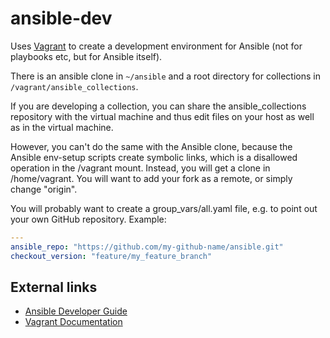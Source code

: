 # ansible-dev

Uses [Vagrant](https://www.vagrantup.com/) to create a development environment
for Ansible (not for playbooks etc, but for Ansible itself).

There is an ansible clone in `~/ansible` and a root directory for collections
in `/vagrant/ansible_collections`.

If you are developing a collection, you can share the ansible\_collections
repository with the virtual machine and thus edit files on your host as well
as in the virtual machine.

However, you can't do the same with the Ansible clone, because the Ansible
env-setup scripts create symbolic links, which is a disallowed operation
in the /vagrant mount. Instead, you will get a clone in /home/vagrant.
You will want to add your fork as a remote, or simply change "origin".

You will probably want to create a group\_vars/all.yaml file, e.g. to point out
your own GitHub repository. Example:

```yaml
---
ansible_repo: "https://github.com/my-github-name/ansible.git"
checkout_version: "feature/my_feature_branch"
```

## External links

* [Ansible Developer Guide](https://docs.ansible.com/ansible/latest/dev_guide/index.html)
* [Vagrant Documentation](https://www.vagrantup.com/docs/index.html)
